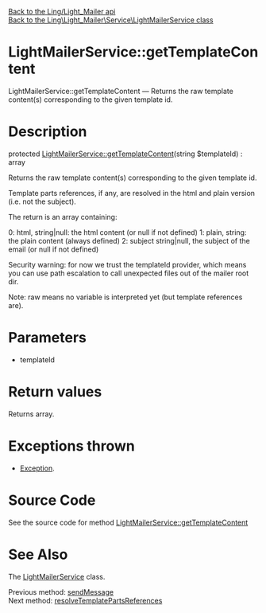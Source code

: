 [Back to the Ling/Light_Mailer api](https://github.com/lingtalfi/Light_Mailer/blob/master/doc/api/Ling/Light_Mailer.md)<br>
[Back to the Ling\Light_Mailer\Service\LightMailerService class](https://github.com/lingtalfi/Light_Mailer/blob/master/doc/api/Ling/Light_Mailer/Service/LightMailerService.md)


LightMailerService::getTemplateContent
================



LightMailerService::getTemplateContent — Returns the raw template content(s) corresponding to the given template id.




Description
================


protected [LightMailerService::getTemplateContent](https://github.com/lingtalfi/Light_Mailer/blob/master/doc/api/Ling/Light_Mailer/Service/LightMailerService/getTemplateContent.md)(string $templateId) : array




Returns the raw template content(s) corresponding to the given template id.

Template parts references, if any, are resolved in the html and plain version (i.e. not the subject).

The return is an array containing:

0: html, string|null: the html content (or null if not defined)
1: plain, string: the plain content (always defined)
2: subject string|null, the subject of the email (or null if not defined)



Security warning: for now we trust the templateId provider, which means you can use path escalation
to call unexpected files out of the mailer root dir.


Note: raw means no variable is interpreted yet (but template references are).




Parameters
================


- templateId

    


Return values
================

Returns array.


Exceptions thrown
================

- [Exception](http://php.net/manual/en/class.exception.php).&nbsp;







Source Code
===========
See the source code for method [LightMailerService::getTemplateContent](https://github.com/lingtalfi/Light_Mailer/blob/master/Service/LightMailerService.php#L427-L474)


See Also
================

The [LightMailerService](https://github.com/lingtalfi/Light_Mailer/blob/master/doc/api/Ling/Light_Mailer/Service/LightMailerService.md) class.

Previous method: [sendMessage](https://github.com/lingtalfi/Light_Mailer/blob/master/doc/api/Ling/Light_Mailer/Service/LightMailerService/sendMessage.md)<br>Next method: [resolveTemplatePartsReferences](https://github.com/lingtalfi/Light_Mailer/blob/master/doc/api/Ling/Light_Mailer/Service/LightMailerService/resolveTemplatePartsReferences.md)<br>

